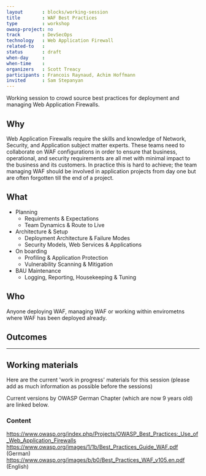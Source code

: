```yaml
---
layout       : blocks/working-session
title        : WAF Best Practices
type         : workshop
owasp-project: no
track        : DevSecOps
technology   : Web Application Firewall
related-to   :
status       : draft
when-day     : 
when-time    : 
organizers   : Scott Treacy
participants : Francois Raynaud, Achim Hoffmann
invited      : Sam Stepanyan
---
```


Working session to crowd source best practices for deployment and managing Web Application Firewalls.

## Why
Web Application Firewalls require the skills and knowledge of Network, Security, and Application subject matter experts.
These teams need to collaborate on WAF configurations in order to ensure that business, operational, and security requirements are all met with minimal impact to the business and its customers. In practice this is hard to achieve; the team managing WAF should be involved in application projects from day one but are often forgotten till the end of a project.

## What
- Planning
  - Requirements & Expectations 
  - Team Dynamics & Route to Live 
- Architecture & Setup
  - Deployment Architecture & Failure Modes 
  - Security Models, Web Services & Applications 
- On boarding
  - Profiling & Application Protection 
  - Vulnerability Scanning & Mitigation 
- BAU Maintenance
  - Logging, Reporting, Housekeeping & Tuning 

## Who
Anyone deploying WAF, managing WAF or working within envirometns where WAF has been deployed already.

## Outcomes

--- 

## Working materials

Here are the current 'work in progress' materials for this session (please add as much information as possible before the sessions)

Current versions by OWASP German Chapter (which are now 9 years old) are linked below.


### Content

https://www.owasp.org/index.php/Projects/OWASP_Best_Practices:_Use_of_Web_Application_Firewalls
https://www.owasp.org/images/1/1b/Best_Practices_Guide_WAF.pdf (German)
https://www.owasp.org/images/b/b0/Best_Practices_WAF_v105.en.pdf (English)


